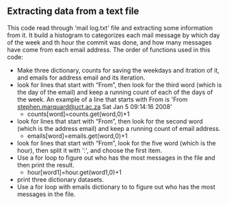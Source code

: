 ## Extracting data from a text file
This code read through 'mail log.txt' file and extracting some information from it. 
It build a histogram to categorizes each mail message by which day of the week and th hour the commit was done, and how many messages have come from each email address.
The order of functions used in this code:
* Make three dictionary, counts for saving the weekdays and itration of it, and emails for address email and its iteration.
* look for lines that start with “From”, then look for the third word (which is the day of the email) and keep a running count of each of the days of the week. An example of a line that starts with From is 'From stephen.marquard@uct.ac.za Sat Jan  5 09:14:16 2008'
  * counts[word]=counts.get(word,0)+1
* look for lines that start with “From”, then look for the second word (which is the address email) and keep a running count of email address.
  * emails[word]=emails.get(word,0)+1
* look for lines that start with “From”, look for the five word (which is the hour), then split it with ':', and choose the first item.
* Use a for loop to figure out who has the most messages in the file and then print the result.
  * hour[word1]=hour.get(word1,0)+1
* print three dictionary datasets.
* Use a for loop with emails dictionary to to figure out who has the most messages in the file.
